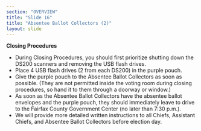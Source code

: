 ```yaml
---
section: "OVERVIEW"
title: "Slide 16"
title: "Absentee Ballot Collectors (2)"
layout: slide
---
```


**Closing Procedures**

- During Closing Procedures, you should first prioritize shutting down the DS200 scanners and removing the USB flash drives.
- Place 4 USB flash drives (2 from each DS200) in the purple pouch.
- Give the purple pouch to the Absentee Ballot Collectors as soon as possible. (They are not permitted inside the voting room during closing procedures, so hand it to them through a doorway or window.)
- As soon as the Absentee Ballot Collectors have the absentee ballot envelopes and the purple pouch, they should immediately leave to drive to the Fairfax County Government Center (no later than 7:30 p.m.).
- We will provide more detailed written instructions to all Chiefs, Assistant Chiefs, and Absentee Ballot Collectors before election day.




